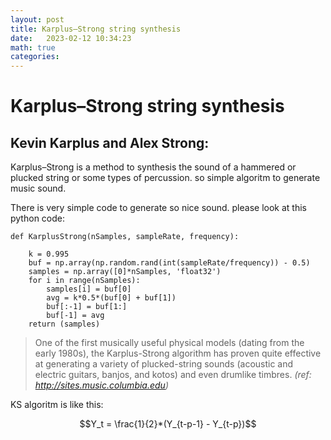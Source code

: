 ```yaml
---
layout: post
title: Karplus–Strong string synthesis
date:   2023-02-12 10:34:23
math: true
categories: 
---
```



# Karplus–Strong string synthesis



## Kevin Karplus and Alex Strong:

Karplus–Strong is a method to synthesis the sound of a hammered or plucked string or some types of percussion. so simple algoritm to generate music sound.

There is very simple code to generate so nice sound. please look at this python code:

```
def KarplusStrong(nSamples, sampleRate, frequency):

    k = 0.995
    buf = np.array(np.random.rand(int(sampleRate/frequency)) - 0.5)
    samples = np.array([0]*nSamples, 'float32')
    for i in range(nSamples):
        samples[i] = buf[0]
        avg = k*0.5*(buf[0] + buf[1])
        buf[:-1] = buf[1:]
        buf[-1] = avg
    return (samples)
```


>One of the first musically useful physical models (dating from the early 1980s), the Karplus-Strong algorithm has proven quite effective at generating a variety of plucked-string sounds (acoustic and electric guitars, banjos, and kotos) and even drumlike timbres. *(ref: http://sites.music.columbia.edu)*


KS algoritm is like this:

$$Y_t = \frac{1}{2}*(Y_{t-p-1} - Y_{t-p})$$